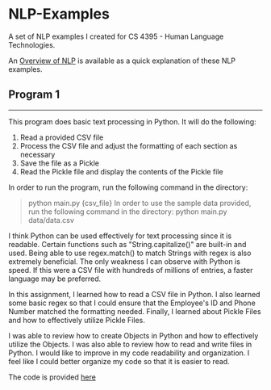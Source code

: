 # NLP-Examples
A set of NLP examples I created for CS 4395 - Human Language Technologies.

An [Overview of NLP](Overview_of_NLP.pdf) is available as a quick explanation of these NLP examples.

## Program 1
---
This program does basic text processing in Python. It will do the following:
1. Read a provided CSV file
2. Process the CSV file and adjust the formatting of each section as necessary
3. Save the file as a Pickle
4. Read the Pickle file and display the contents of the Pickle file

In order to run the program, run the following command in the directory:
> python main.py {csv_file}
In order to use the sample data provided, run the following command in the directory:
> python main.py data/data.csv

I think Python can be used effectively for text processing since it is readable. Certain functions such as "String.capitalize()" are built-in and used. Being able to use regex.match() to match Strings with regex is also extremely beneficial. The only weakness I can observe with Python is speed. If this were a CSV file with hundreds of millions of entries, a faster language may be preferred.

In this assignment, I learned how to read a CSV file in Python. I also learned some basic regex so that I could ensure that the Employee's ID and Phone Number matched the formatting needed. Finally, I learned about Pickle Files and how to effectively utilize Pickle Files.

I was able to review how to create Objects in Python and how to effectively utilize the Objects. I was also able to review how to read and write files in Python. I would like to improve in my code readability and organization. I feel like I could better organize my code so that it is easier to read.

The code is provided [here](/Program%201/)